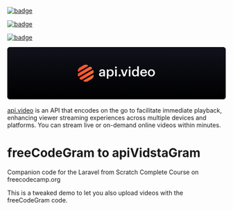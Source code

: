 [![badge](https://img.shields.io/twitter/follow/api_video?style=social)](https://twitter.com/intent/follow?screen_name=api_video)

[![badge](https://img.shields.io/github/stars/apivideo/freeCodeGram?style=social)](https://github.com/apivideo/freeCodeGram)

[![badge](https://img.shields.io/discourse/topics?server=https%3A%2F%2Fcommunity.api.video)](https://community.api.video)

![](https://github.com/apivideo/API_OAS_file/blob/master/apivideo_banner.png)

[api.video](https://api.video) is an API that encodes on the go to facilitate immediate playback, enhancing viewer streaming experiences across multiple devices and platforms. You can stream live or on-demand online videos within minutes.

# freeCodeGram to apiVidstaGram
Companion code for the Laravel from Scratch Complete Course on freecodecamp.org

This is a tweaked demo to let you also upload videos with the freeCodeGram code. 
